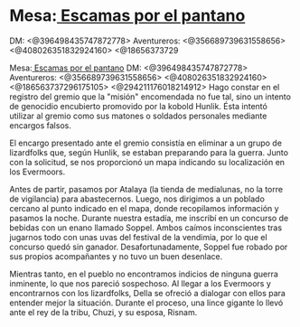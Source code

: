 # Mesa:[ ⁠Escamas por el pantano](https://discord.com/channels/1063613661232517171/1345858922036203601)
DM: <@396498435747872778> 
Aventureros: <@356689739631558656> <@408026351832924160>  <@18656373729

Mesa:[ ⁠Escamas por el pantano](https://discord.com/channels/1063613661232517171/1345858922036203601)
DM: <@396498435747872778> 
Aventureros: <@356689739631558656> <@408026351832924160>  <@186563737296175105>  <@294211176018214912> 
Hago constar en el registro del gremio que la "misión" encomendada no fue tal, sino un intento de genocidio encubierto promovido por la kobold Hunlik. Ésta intentó utilizar al gremio como sus matones o soldados personales mediante encargos falsos.

El encargo presentado ante el gremio consistía en eliminar a un grupo de lizardfolks que, según Hunlik, se estaban preparando para la guerra. Junto con la solicitud, se nos proporcionó un mapa indicando su localización en los Evermoors.

Antes de partir, pasamos por Atalaya (la tienda de medialunas, no la torre de vigilancia) para abastecernos. Luego, nos dirigimos a un poblado cercano al punto indicado en el mapa, donde recopilamos información y pasamos la noche. Durante nuestra estadía, me inscribí en un concurso de bebidas con un enano llamado Soppel. Ambos caímos inconscientes tras jugarnos todo con unas uvas del festival de la vendimia, por lo que el concurso quedó sin ganador. Desafortunadamente, Soppel fue robado por sus propios acompañantes y no tuvo un buen desenlace.

Mientras tanto, en el pueblo no encontramos indicios de ninguna guerra inminente, lo que nos pareció sospechoso. Al llegar a los Evermoors y encontrarnos con los lizardfolks, Della se ofreció a dialogar con ellos para entender mejor la situación. Durante el proceso, una lince gigante lo llevó ante el rey de la tribu, Chuzi, y su esposa, Risnam.

